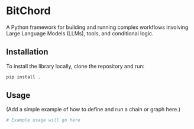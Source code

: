 # BitChord

A Python framework for building and running complex workflows involving Large Language Models (LLMs), tools, and conditional logic.

## Installation

To install the library locally, clone the repository and run:

```bash
pip install .
```

## Usage

(Add a simple example of how to define and run a chain or graph here.)

```python
# Example usage will go here
```
